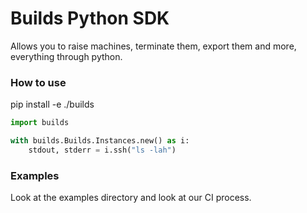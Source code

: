 # Builds Python SDK

Allows you to raise machines, terminate them, export them and more, everything
through python.

### How to use ###
pip install -e ./builds

```python
import builds

with builds.Builds.Instances.new() as i:
    stdout, stderr = i.ssh("ls -lah")
```

### Examples ###
Look at the examples directory and look at our CI process.